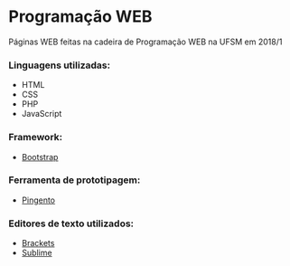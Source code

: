 # Programação WEB

Páginas WEB feitas na cadeira de Programação WEB na UFSM em 2018/1

### Linguagens utilizadas: 
* HTML 
* CSS
* PHP 
* JavaScript

### Framework:
* [Bootstrap](https://getbootstrap.com/)

### Ferramenta de prototipagem: 
* [Pingento](https://pingendo.com)

### Editores de texto utilizados:
* [Brackets](http://brackets.io/)
* [Sublime](https://www.sublimetext.com/)
